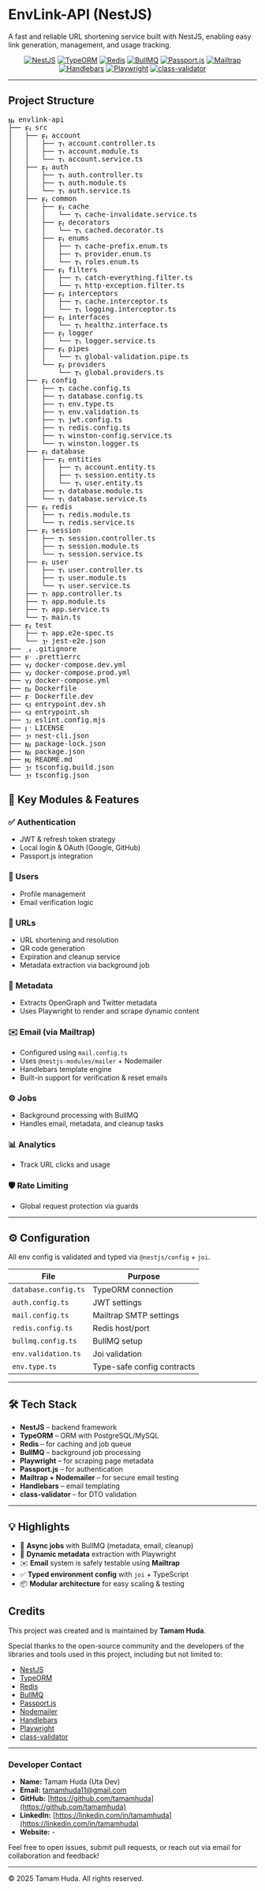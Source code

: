 # EnvLink-API (NestJS)

A fast and reliable URL shortening service built with NestJS, enabling easy link generation, management, and usage tracking.

<p align="center">
  <a href="https://nestjs.com/" target="_blank"><img src="https://img.shields.io/badge/NestJS-8DA0F8?logo=nestjs&logoColor=white&style=flat-square" alt="NestJS" /></a>
  <a href="https://typeorm.io/" target="_blank"><img src="https://img.shields.io/badge/TypeORM-3178C6?logo=typeorm&logoColor=white&style=flat-square" alt="TypeORM" /></a>
  <a href="https://redis.io/" target="_blank"><img src="https://img.shields.io/badge/Redis-DC382D?logo=redis&logoColor=white&style=flat-square" alt="Redis" /></a>
  <a href="https://bullmq.io/" target="_blank"><img src="https://img.shields.io/badge/BullMQ-00BFFF?logo=node.js&logoColor=white&style=flat-square" alt="BullMQ" /></a>
  <a href="https://www.passportjs.org/" target="_blank"><img src="https://img.shields.io/badge/Passport.js-34495E?logo=passport&logoColor=white&style=flat-square" alt="Passport.js" /></a>
  <a href="https://mailtrap.io/" target="_blank"><img src="https://img.shields.io/badge/Mailtrap-9F3EDD?logo=mailtrap&logoColor=white&style=flat-square" alt="Mailtrap" /></a>
  <a href="https://handlebarsjs.com/" target="_blank"><img src="https://img.shields.io/badge/Handlebars-E34F26?logo=handlebarsdotjs&logoColor=white&style=flat-square" alt="Handlebars" /></a>
  <a href="https://playwright.dev/" target="_blank"><img src="https://img.shields.io/badge/Playwright-000000?logo=playwright&logoColor=white&style=flat-square" alt="Playwright" /></a>
  <a href="https://github.com/typestack/class-validator" target="_blank"><img src="https://img.shields.io/badge/class--validator-7B1FA2?logo=typescript&logoColor=white&style=flat-square" alt="class-validator" /></a>
</p>

---

## Project Structure
<pre>
<img src="https://logo.svgcdn.com/l/nestjs.svg" alt="NestJS" style="width:12px; height:12px; object-fit:contain; vertical-align:middle;" /> envlink-api
├── <img src="https://cdn-icons-png.flaticon.com/512/14090/14090367.png" alt="Folder" style="width:12px; height:12px; object-fit:contain; vertical-align:middle;" /> src
│   ├── <img src="https://cdn-icons-png.flaticon.com/512/14090/14090367.png" alt="Folder" style="width:12px; height:12px; object-fit:contain; vertical-align:middle;" /> account
│   │   ├── <img src="https://logo.svgcdn.com/l/typescript-icon.svg" alt="TypeScript" style="width:12px; height:12px; object-fit:contain; vertical-align:middle;" /> account.controller.ts
│   │   ├── <img src="https://logo.svgcdn.com/l/typescript-icon.svg" alt="TypeScript" style="width:12px; height:12px; object-fit:contain; vertical-align:middle;" /> account.module.ts
│   │   └── <img src="https://logo.svgcdn.com/l/typescript-icon.svg" alt="TypeScript" style="width:12px; height:12px; object-fit:contain; vertical-align:middle;" /> account.service.ts
│   ├── <img src="https://cdn-icons-png.flaticon.com/512/14090/14090367.png" alt="Folder" style="width:12px; height:12px; object-fit:contain; vertical-align:middle;" /> auth
│   │   ├── <img src="https://logo.svgcdn.com/l/typescript-icon.svg" alt="TypeScript" style="width:12px; height:12px; object-fit:contain; vertical-align:middle;" /> auth.controller.ts
│   │   ├── <img src="https://logo.svgcdn.com/l/typescript-icon.svg" alt="TypeScript" style="width:12px; height:12px; object-fit:contain; vertical-align:middle;" /> auth.module.ts
│   │   └── <img src="https://logo.svgcdn.com/l/typescript-icon.svg" alt="TypeScript" style="width:12px; height:12px; object-fit:contain; vertical-align:middle;" /> auth.service.ts
│   ├── <img src="https://cdn-icons-png.flaticon.com/512/14090/14090367.png" alt="Folder" style="width:12px; height:12px; object-fit:contain; vertical-align:middle;" /> common
│   │   ├── <img src="https://cdn-icons-png.flaticon.com/512/14090/14090367.png" alt="Folder" style="width:12px; height:12px; object-fit:contain; vertical-align:middle;" /> cache
│   │   │   └── <img src="https://logo.svgcdn.com/l/typescript-icon.svg" alt="TypeScript" style="width:12px; height:12px; object-fit:contain; vertical-align:middle;" /> cache-invalidate.service.ts
│   │   ├── <img src="https://cdn-icons-png.flaticon.com/512/14090/14090367.png" alt="Folder" style="width:12px; height:12px; object-fit:contain; vertical-align:middle;" /> decorators
│   │   │   └── <img src="https://logo.svgcdn.com/l/typescript-icon.svg" alt="TypeScript" style="width:12px; height:12px; object-fit:contain; vertical-align:middle;" /> cached.decorator.ts
│   │   ├── <img src="https://cdn-icons-png.flaticon.com/512/14090/14090367.png" alt="Folder" style="width:12px; height:12px; object-fit:contain; vertical-align:middle;" /> enums
│   │   │   ├── <img src="https://logo.svgcdn.com/l/typescript-icon.svg" alt="TypeScript" style="width:12px; height:12px; object-fit:contain; vertical-align:middle;" /> cache-prefix.enum.ts
│   │   │   ├── <img src="https://logo.svgcdn.com/l/typescript-icon.svg" alt="TypeScript" style="width:12px; height:12px; object-fit:contain; vertical-align:middle;" /> provider.enum.ts
│   │   │   └── <img src="https://logo.svgcdn.com/l/typescript-icon.svg" alt="TypeScript" style="width:12px; height:12px; object-fit:contain; vertical-align:middle;" /> roles.enum.ts
│   │   ├── <img src="https://cdn-icons-png.flaticon.com/512/14090/14090367.png" alt="Folder" style="width:12px; height:12px; object-fit:contain; vertical-align:middle;" /> filters
│   │   │   ├── <img src="https://logo.svgcdn.com/l/typescript-icon.svg" alt="TypeScript" style="width:12px; height:12px; object-fit:contain; vertical-align:middle;" /> catch-everything.filter.ts
│   │   │   └── <img src="https://logo.svgcdn.com/l/typescript-icon.svg" alt="TypeScript" style="width:12px; height:12px; object-fit:contain; vertical-align:middle;" /> http-exception.filter.ts
│   │   ├── <img src="https://cdn-icons-png.flaticon.com/512/14090/14090367.png" alt="Folder" style="width:12px; height:12px; object-fit:contain; vertical-align:middle;" /> interceptors
│   │   │   ├── <img src="https://logo.svgcdn.com/l/typescript-icon.svg" alt="TypeScript" style="width:12px; height:12px; object-fit:contain; vertical-align:middle;" /> cache.interceptor.ts
│   │   │   └── <img src="https://logo.svgcdn.com/l/typescript-icon.svg" alt="TypeScript" style="width:12px; height:12px; object-fit:contain; vertical-align:middle;" /> logging.interceptor.ts
│   │   ├── <img src="https://cdn-icons-png.flaticon.com/512/14090/14090367.png" alt="Folder" style="width:12px; height:12px; object-fit:contain; vertical-align:middle;" /> interfaces
│   │   │   └── <img src="https://logo.svgcdn.com/l/typescript-icon.svg" alt="TypeScript" style="width:12px; height:12px; object-fit:contain; vertical-align:middle;" /> healthz.interface.ts
│   │   ├── <img src="https://cdn-icons-png.flaticon.com/512/14090/14090367.png" alt="Folder" style="width:12px; height:12px; object-fit:contain; vertical-align:middle;" /> logger
│   │   │   └── <img src="https://logo.svgcdn.com/l/typescript-icon.svg" alt="TypeScript" style="width:12px; height:12px; object-fit:contain; vertical-align:middle;" /> logger.service.ts
│   │   ├── <img src="https://cdn-icons-png.flaticon.com/512/14090/14090367.png" alt="Folder" style="width:12px; height:12px; object-fit:contain; vertical-align:middle;" /> pipes
│   │   │   └── <img src="https://logo.svgcdn.com/l/typescript-icon.svg" alt="TypeScript" style="width:12px; height:12px; object-fit:contain; vertical-align:middle;" /> global-validation.pipe.ts
│   │   └── <img src="https://cdn-icons-png.flaticon.com/512/14090/14090367.png" alt="Folder" style="width:12px; height:12px; object-fit:contain; vertical-align:middle;" /> providers
│   │       └── <img src="https://logo.svgcdn.com/l/typescript-icon.svg" alt="TypeScript" style="width:12px; height:12px; object-fit:contain; vertical-align:middle;" /> global.providers.ts
│   ├── <img src="https://cdn-icons-png.flaticon.com/512/14090/14090367.png" alt="Folder" style="width:12px; height:12px; object-fit:contain; vertical-align:middle;" /> config
│   │   ├── <img src="https://logo.svgcdn.com/l/typescript-icon.svg" alt="TypeScript" style="width:12px; height:12px; object-fit:contain; vertical-align:middle;" /> cache.config.ts
│   │   ├── <img src="https://logo.svgcdn.com/l/typescript-icon.svg" alt="TypeScript" style="width:12px; height:12px; object-fit:contain; vertical-align:middle;" /> database.config.ts
│   │   ├── <img src="https://logo.svgcdn.com/l/typescript-icon.svg" alt="TypeScript" style="width:12px; height:12px; object-fit:contain; vertical-align:middle;" /> env.type.ts
│   │   ├── <img src="https://logo.svgcdn.com/l/typescript-icon.svg" alt="TypeScript" style="width:12px; height:12px; object-fit:contain; vertical-align:middle;" /> env.validation.ts
│   │   ├── <img src="https://logo.svgcdn.com/l/typescript-icon.svg" alt="TypeScript" style="width:12px; height:12px; object-fit:contain; vertical-align:middle;" /> jwt.config.ts
│   │   ├── <img src="https://logo.svgcdn.com/l/typescript-icon.svg" alt="TypeScript" style="width:12px; height:12px; object-fit:contain; vertical-align:middle;" /> redis.config.ts
│   │   ├── <img src="https://logo.svgcdn.com/l/typescript-icon.svg" alt="TypeScript" style="width:12px; height:12px; object-fit:contain; vertical-align:middle;" /> winston-config.service.ts
│   │   └── <img src="https://logo.svgcdn.com/l/typescript-icon.svg" alt="TypeScript" style="width:12px; height:12px; object-fit:contain; vertical-align:middle;" /> winston.logger.ts
│   ├── <img src="https://cdn-icons-png.flaticon.com/512/14090/14090367.png" alt="Folder" style="width:12px; height:12px; object-fit:contain; vertical-align:middle;" /> database
│   │   ├── <img src="https://cdn-icons-png.flaticon.com/512/14090/14090367.png" alt="Folder" style="width:12px; height:12px; object-fit:contain; vertical-align:middle;" /> entities
│   │   │   ├── <img src="https://logo.svgcdn.com/l/typescript-icon.svg" alt="TypeScript" style="width:12px; height:12px; object-fit:contain; vertical-align:middle;" /> account.entity.ts
│   │   │   ├── <img src="https://logo.svgcdn.com/l/typescript-icon.svg" alt="TypeScript" style="width:12px; height:12px; object-fit:contain; vertical-align:middle;" /> session.entity.ts
│   │   │   └── <img src="https://logo.svgcdn.com/l/typescript-icon.svg" alt="TypeScript" style="width:12px; height:12px; object-fit:contain; vertical-align:middle;" /> user.entity.ts
│   │   ├── <img src="https://logo.svgcdn.com/l/typescript-icon.svg" alt="TypeScript" style="width:12px; height:12px; object-fit:contain; vertical-align:middle;" /> database.module.ts
│   │   └── <img src="https://logo.svgcdn.com/l/typescript-icon.svg" alt="TypeScript" style="width:12px; height:12px; object-fit:contain; vertical-align:middle;" /> database.service.ts
│   ├── <img src="https://cdn-icons-png.flaticon.com/512/14090/14090367.png" alt="Folder" style="width:12px; height:12px; object-fit:contain; vertical-align:middle;" /> redis
│   │   ├── <img src="https://logo.svgcdn.com/l/typescript-icon.svg" alt="TypeScript" style="width:12px; height:12px; object-fit:contain; vertical-align:middle;" /> redis.module.ts
│   │   └── <img src="https://logo.svgcdn.com/l/typescript-icon.svg" alt="TypeScript" style="width:12px; height:12px; object-fit:contain; vertical-align:middle;" /> redis.service.ts
│   ├── <img src="https://cdn-icons-png.flaticon.com/512/14090/14090367.png" alt="Folder" style="width:12px; height:12px; object-fit:contain; vertical-align:middle;" /> session
│   │   ├── <img src="https://logo.svgcdn.com/l/typescript-icon.svg" alt="TypeScript" style="width:12px; height:12px; object-fit:contain; vertical-align:middle;" /> session.controller.ts
│   │   ├── <img src="https://logo.svgcdn.com/l/typescript-icon.svg" alt="TypeScript" style="width:12px; height:12px; object-fit:contain; vertical-align:middle;" /> session.module.ts
│   │   └── <img src="https://logo.svgcdn.com/l/typescript-icon.svg" alt="TypeScript" style="width:12px; height:12px; object-fit:contain; vertical-align:middle;" /> session.service.ts
│   ├── <img src="https://cdn-icons-png.flaticon.com/512/14090/14090367.png" alt="Folder" style="width:12px; height:12px; object-fit:contain; vertical-align:middle;" /> user
│   │   ├── <img src="https://logo.svgcdn.com/l/typescript-icon.svg" alt="TypeScript" style="width:12px; height:12px; object-fit:contain; vertical-align:middle;" /> user.controller.ts
│   │   ├── <img src="https://logo.svgcdn.com/l/typescript-icon.svg" alt="TypeScript" style="width:12px; height:12px; object-fit:contain; vertical-align:middle;" /> user.module.ts
│   │   └── <img src="https://logo.svgcdn.com/l/typescript-icon.svg" alt="TypeScript" style="width:12px; height:12px; object-fit:contain; vertical-align:middle;" /> user.service.ts
│   ├── <img src="https://logo.svgcdn.com/l/typescript-icon.svg" alt="TypeScript" style="width:12px; height:12px; object-fit:contain; vertical-align:middle;" /> app.controller.ts
│   ├── <img src="https://logo.svgcdn.com/l/typescript-icon.svg" alt="TypeScript" style="width:12px; height:12px; object-fit:contain; vertical-align:middle;" /> app.module.ts
│   ├── <img src="https://logo.svgcdn.com/l/typescript-icon.svg" alt="TypeScript" style="width:12px; height:12px; object-fit:contain; vertical-align:middle;" /> app.service.ts
│   └── <img src="https://logo.svgcdn.com/l/typescript-icon.svg" alt="TypeScript" style="width:12px; height:12px; object-fit:contain; vertical-align:middle;" /> main.ts
├── <img src="https://cdn-icons-png.flaticon.com/512/14090/14090367.png" alt="Folder" style="width:12px; height:12px; object-fit:contain; vertical-align:middle;" /> test
│   ├── <img src="https://logo.svgcdn.com/l/typescript-icon.svg" alt="TypeScript" style="width:12px; height:12px; object-fit:contain; vertical-align:middle;" /> app.e2e-spec.ts
│   └── <img src="https://cdn-icons-png.flaticon.com/512/11580/11580838.png" alt="JSON" style="width:12px; height:12px; object-fit:contain; vertical-align:middle;" /> jest-e2e.json
├── <img src="https://logo.svgcdn.com/l/git-icon.svg" alt=".gitignore" style="width:12px; height:12px; object-fit:contain; vertical-align:middle;" /> .gitignore
├── <img src="https://cdn-icons-png.flaticon.com/512/4194/4194717.png" alt="File" style="width:12px; height:12px; object-fit:contain; vertical-align:middle;" /> .prettierrc
├── <img src="https://logo.svgcdn.com/l/yaml.svg" alt="YAML" style="width:12px; height:12px; object-fit:contain; vertical-align:middle;" /> docker-compose.dev.yml
├── <img src="https://logo.svgcdn.com/l/yaml.svg" alt="YAML" style="width:12px; height:12px; object-fit:contain; vertical-align:middle;" /> docker-compose.prod.yml
├── <img src="https://logo.svgcdn.com/l/yaml.svg" alt="YAML" style="width:12px; height:12px; object-fit:contain; vertical-align:middle;" /> docker-compose.yml
├── <img src="https://logo.svgcdn.com/l/docker-icon.svg" alt="Dockerfile" style="width:12px; height:12px; object-fit:contain; vertical-align:middle;" /> Dockerfile
├── <img src="https://cdn-icons-png.flaticon.com/512/4194/4194717.png" alt="File" style="width:12px; height:12px; object-fit:contain; vertical-align:middle;" /> Dockerfile.dev
├── <img src="https://logo.svgcdn.com/l/bash-icon.svg" alt="Shell" style="width:12px; height:12px; object-fit:contain; vertical-align:middle;" /> entrypoint.dev.sh
├── <img src="https://logo.svgcdn.com/l/bash-icon.svg" alt="Shell" style="width:12px; height:12px; object-fit:contain; vertical-align:middle;" /> entrypoint.sh
├── <img src="https://logo.svgcdn.com/l/javascript.svg" alt="JavaScript" style="width:12px; height:12px; object-fit:contain; vertical-align:middle;" /> eslint.config.mjs
├── <img src="https://logo.svgcdn.com/l/github.svg" alt="LICENSE" style="width:12px; height:12px; object-fit:contain; vertical-align:middle;" /> LICENSE
├── <img src="https://cdn-icons-png.flaticon.com/512/11580/11580838.png" alt="JSON" style="width:12px; height:12px; object-fit:contain; vertical-align:middle;" /> nest-cli.json
├── <img src="https://logo.svgcdn.com/l/nodejs-icon.svg" alt="Node.js" style="width:12px; height:12px; object-fit:contain; vertical-align:middle;" /> package-lock.json
├── <img src="https://logo.svgcdn.com/l/nodejs-icon.svg" alt="Node.js" style="width:12px; height:12px; object-fit:contain; vertical-align:middle;" /> package.json
├── <img src="https://logo.svgcdn.com/l/markdown.svg" alt="Markdown" style="width:12px; height:12px; object-fit:contain; vertical-align:middle;" /> README.md
├── <img src="https://cdn-icons-png.flaticon.com/512/11580/11580838.png" alt="JSON" style="width:12px; height:12px; object-fit:contain; vertical-align:middle;" /> tsconfig.build.json
└── <img src="https://cdn-icons-png.flaticon.com/512/11580/11580838.png" alt="JSON" style="width:12px; height:12px; object-fit:contain; vertical-align:middle;" /> tsconfig.json
</pre>
## 🔐 Key Modules & Features

### ✅ Authentication
- JWT & refresh token strategy
- Local login & OAuth (Google, GitHub)
- Passport.js integration

### 👤 Users
- Profile management
- Email verification logic

### 🔗 URLs
- URL shortening and resolution
- QR code generation
- Expiration and cleanup service
- Metadata extraction via background job

### 📄 Metadata
- Extracts OpenGraph and Twitter metadata
- Uses Playwright to render and scrape dynamic content

### ✉️ Email (via Mailtrap)
- Configured using `mail.config.ts`
- Uses `@nestjs-modules/mailer` + Nodemailer
- Handlebars template engine
- Built-in support for verification & reset emails

### ⚙️ Jobs
- Background processing with BullMQ
- Handles email, metadata, and cleanup tasks

### 📊 Analytics
- Track URL clicks and usage

### 🛡️ Rate Limiting
- Global request protection via guards

---

## ⚙️ Configuration

All env config is validated and typed via `@nestjs/config` + `joi`.

| File | Purpose |
|------|---------|
| `database.config.ts` | TypeORM connection |
| `auth.config.ts` | JWT settings |
| `mail.config.ts` | Mailtrap SMTP settings |
| `redis.config.ts` | Redis host/port |
| `bullmq.config.ts` | BullMQ setup |
| `env.validation.ts` | Joi validation |
| `env.type.ts` | Type-safe config contracts |

---

## 🛠️ Tech Stack

- **NestJS** – backend framework
- **TypeORM** – ORM with PostgreSQL/MySQL
- **Redis** – for caching and job queue
- **BullMQ** – background job processing
- **Playwright** – for scraping page metadata
- **Passport.js** – for authentication
- **Mailtrap + Nodemailer** – for secure email testing
- **Handlebars** – email templating
- **class-validator** – for DTO validation

---

## 💡 Highlights

- 🔄 **Async jobs** with BullMQ (metadata, email, cleanup)
- 🧠 **Dynamic metadata** extraction with Playwright
- ✉️ **Email** system is safely testable using **Mailtrap**
- ✅ **Typed environment config** with `joi` + TypeScript
- 📦 **Modular architecture** for easy scaling & testing


## Credits

This project was created and is maintained by **Tamam Huda**.

Special thanks to the open-source community and the developers of the libraries and tools used in this project, including but not limited to:

- [NestJS](https://nestjs.com/)
- [TypeORM](https://typeorm.io/)
- [Redis](https://redis.io/)
- [BullMQ](https://bullmq.io/)
- [Passport.js](https://www.passportjs.org/)
- [Nodemailer](https://nodemailer.com/)
- [Handlebars](https://handlebarsjs.com/)
- [Playwright](https://playwright.dev/)
- [class-validator](https://github.com/typestack/class-validator)

---

### Developer Contact

- **Name:** Tamam Huda (Uta Dev)
- **Email:** tamamhuda11@gmail.com
- **GitHub:** [https://github.com/tamamhuda](https://github.com/tamamhuda)
- **LinkedIn:** [https://linkedin.com/in/tamamhuda](https://linkedin.com/in/tamamhuda)
- **Website:** -

Feel free to open issues, submit pull requests, or reach out via email for collaboration and feedback!

---

© 2025 Tamam Huda. All rights reserved.
